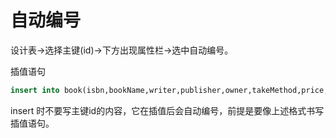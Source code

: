 # 自动编号

设计表->选择主键(id)->下方出现属性栏->选中自动编号。

插值语句

```sql
insert into book(isbn,bookName,writer,publisher,owner,takeMethod,price,status,selled) values('a','a','c','d','Mitchell','aa',12,10,1);
```

insert 时不要写主键id的内容，它在插值后会自动编号，前提是要像上述格式书写插值语句。